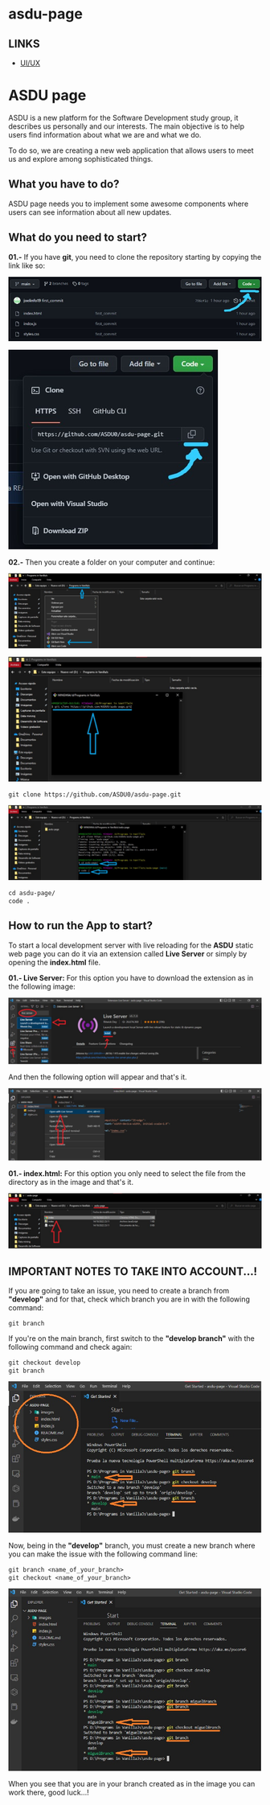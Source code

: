 # asdu-page

## LINKS

- [UI/UX](https://www.figma.com/file/Vld6yw6rr2YrphmBkIfslS/Notice-project?type=design&node-id=86%3A39&t=FI152LRbuqlvJwCz-1)

# ASDU page

ASDU is a new platform for the Software Development study group, it describes us personally and our interests. The main objective is to help users find information about what we are and what we do.

To do so, we are creating a new web application that allows users to meet us and explore among sophisticated things.

## What you have to do?

ASDU page needs you to implement some awesome components where users can see information about all new updates.

## What do you need to start?

**01.-** If you have **git**, you need to clone the repository starting by copying the link like so:

![](images/Image01.jpeg "Given input: 13")

![](images/Image02.jpeg "Given input: 13")

**02.-** Then you create a folder on your computer and continue:

![](images/Image03.jpeg "Given input: 13")

![](images/Image04.jpeg "Given input: 13")
```
git clone https://github.com/ASDU0/asdu-page.git
```
![](images/Image05.jpeg "Given input: 13")
```
cd asdu-page/
code .
```
## How to run the App to start?
To start a local development server with live reloading for the **ASDU** static web page you can do it via an extension called **Live Server** or simply by opening the **index.html** file.

**01.- Live Server:** For this option you have to download the extension as in the following image:

![](images/Image06.jpeg "Given input: 13")

And then the following option will appear and that's it.

![](images/Image07.jpeg "Given input: 13")

**01.- index.html:** For this option you only need to select the file from the directory as in the image and that's it.

![](images/Image08.jpeg "Given input: 13")


## IMPORTANT NOTES TO TAKE INTO ACCOUNT...!

If you are going to take an issue, you need to create a branch from **"develop"** and for that, check which branch you are in with the following command:

```
git branch
```
If you're on the main branch, first switch to the **"develop branch"** with the following command and check again:
```
git checkout develop
git branch
```
![](images/Image09.jpeg "Given input: 13")

Now, being in the **"develop"** branch, you must create a new branch where you can make the issue with the following command line:

```
git branch <name_of_your_branch>
git checkout <name_of_your_branch>
```
![](images/Image10.jpeg "Given input: 13")

When you see that you are in your branch created as in the image you can work there, good luck...!
